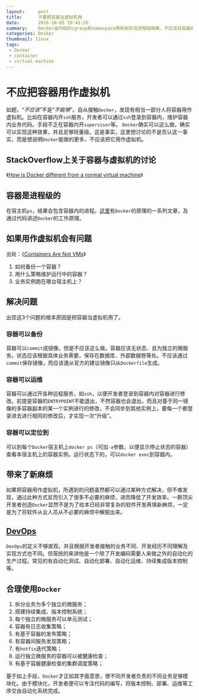```yaml
---
layout:     post
title:      不要把容器当虚拟机用
date:       2016-10-05 19:41:26
summary:    Docker由内核的cgroup和namespace等机制实现进程级隔离，不应该将容器用作虚拟机
categories: Docker
thumbnail: linux
tags:
 - Docker
 - container
 - virtual machine
---
```



# 不应把容器用作虚拟机

如题，“*不应该*”不是“*不能够*”。自从接触`Docker`，发现有相当一部分人将容器用作虚拟机。比如在容器内开`ssh`服务，开发者可以通过`ssh`登录到容器内，维护容器内业务代码。手段不乏在容器内开`supervisor`等。
`Docker`确实可以这么做，确实可以实现这种效果，并且足够轻量级。这是事实，这里想讨论的不是否认这一事实，而是想说明`Docker`能做的更多，不应该把它用作虚拟机。


## StackOverflow上关于容器与虚拟机的讨论

《[How is Docker different from a normal virtual machine][1]》


## 容器是进程级的

在宿主机`ps`，结果会包含容器内的进程。[这里][2]有`Docker`的原理的一系列文章，及通过代码讲述`Docker`的工作原理。


## 如果用作虚拟机会有问题

出处：《[Containers Are Not VMs][1]》

1. 如何备份一个容器？
2. 用什么策略维护运行中的容器？
3. 业务实例跑在哪台宿主机上？


## 解决问题

出现这3个问题的根本原因是把容器当虚拟机用了。

### 容器可以备份

容器可以`commit`成镜像。但是不应该这么做。容器应该无状态、且为独立的微服务。状态应该根据具体业务需要，保存在数据库、外部数据卷等处。不应该通过`commit`保存镜像，而应该遵从官方的建议镜像只从`Dockerfile`生成。

### 容器可以运维

容器可以通过开各种远程服务，如`ssh`，以便开发者登录到容器内对容器进行修改。前提是容器的`ENTRYPOINT`不能退出，不然容器也会退出。而且对基于同一镜像的多容器副本的某一个实例进行的修改，不会同步到其他实例上，要每一个都登录进去进行相同的修改后，才实现一次“升级”。

### 容器可以定位到

可以到每个`Docker`宿主机上`docker ps`（可加`-a`参数，以便显示停止状态的容器）查看本宿主机上的容器实例。运行状态下的，可以`docker exec`到容器内。


## 带来了新麻烦

如果把容器用作虚拟机，所遇到的问题虽然都可以通过某种方式解决，但不难发现，通过此种方式反而引入了很多不必要的麻烦，进而降低了开发效率。一群顶尖开发者创造`Docker`显然不是为了给本已经非常复杂的软件开发再填新麻烦，一定是为了将软件从业人员从不必要的麻烦中解脱出来。


## [DevOps][4]

`DevOps`的定义不够直观。并且根据开发者接触的业务不同、开发经历不同理解及实现方式也不同。但笼统的来讲他是一个除了开发编码需要人来做之外的自动化的生产过程。常见的有自动化测试、自动化部署、自动化运维、持续集成版本控制等。


## 合理使用`Docker`

1. 拆分业务为多个独立的微服务；
2. 搭建持续集成、版本控制系统；
3. 每个独立的微服务可以单元测试；
4. 容器有日志收集策略；
5. 有基于容器的发布策略；
6. 有容器间服务发现策略；
7. 有`hotfix`迭代策略；
8. 运行独立微服务的容器可以被健康检查；
9. 有基于容器健康检查的集群调度策略；

基于如上手段，`Docker`才正如其字面意思，使不同开发者负责的不同业务足够模块化。由于模块化，开发者便可以专注代码的编写，将版本控制、部署、运维等工序交由自动化系统完成。


[1]: http://stackoverflow.com/questions/16047306/how-is-docker-different-from-a-normal-virtual-machine
[2]: http://coolshell.cn/articles/17010.html
[3]: https://blog.docker.com/2016/03/containers-are-not-vms/
[4]: http://zh.wikipedia.org/zh-cn/DevOps
